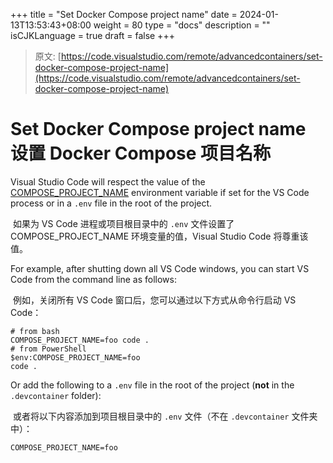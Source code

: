 +++
title = "Set Docker Compose project name"
date = 2024-01-13T13:53:43+08:00
weight = 80
type = "docs"
description = ""
isCJKLanguage = true
draft = false
+++

> 原文: [https://code.visualstudio.com/remote/advancedcontainers/set-docker-compose-project-name](https://code.visualstudio.com/remote/advancedcontainers/set-docker-compose-project-name)

# Set Docker Compose project name 设置 Docker Compose 项目名称



Visual Studio Code will respect the value of the [COMPOSE_PROJECT_NAME](https://docs.docker.com/compose/reference/envvars/#compose_project_name) environment variable if set for the VS Code process or in a `.env` file in the root of the project.

​​	如果为 VS Code 进程或项目根目录中的 `.env` 文件设置了 COMPOSE_PROJECT_NAME 环境变量的值，Visual Studio Code 将尊重该值。

For example, after shutting down all VS Code windows, you can start VS Code from the command line as follows:

​​	例如，关闭所有 VS Code 窗口后，您可以通过以下方式从命令行启动 VS Code：

```
# from bash
COMPOSE_PROJECT_NAME=foo code .
# from PowerShell
$env:COMPOSE_PROJECT_NAME=foo
code .
```

Or add the following to a `.env` file in the root of the project (**not** in the `.devcontainer` folder):

​​	或者将以下内容添加到项目根目录中的 `.env` 文件（不在 `.devcontainer` 文件夹中）：

```
COMPOSE_PROJECT_NAME=foo
```
